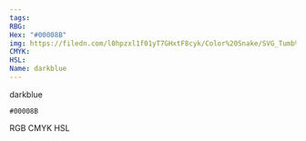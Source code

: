 ```yaml
---
tags:
RBG:
Hex: "#00008B"
img: https://filedn.com/l0hpzxl1f01yT7GHxtF8cyk/Color%20Snake/SVG_Tumb%20Mass%20No%20Name/#00008B.svg
CMYK:
HSL:
Name: darkblue
---
```

darkblue
```palette
#00008B
```
RGB
CMYK
HSL
